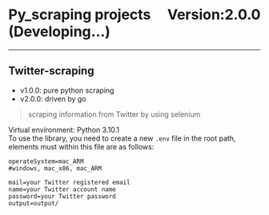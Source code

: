 # Py_scraping projects&nbsp;&nbsp;&nbsp;&nbsp; Version:2.0.0 (Developing...)
---
## Twitter-scraping 
- v1.0.0: pure python scraping
- v2.0.0: driven by go
> scraping information from Twitter by using selenium  

Virtual environment: Python 3.10.1  
To use the library, you need to create a new `.env` file in the root path, elements must within this file are as follows:
```
operateSystem=mac_ARM
#windows, mac_x86, mac_ARM

mail=your Twitter registered email
name=your Twitter account name
password=your Twitter password
output=output/
```
